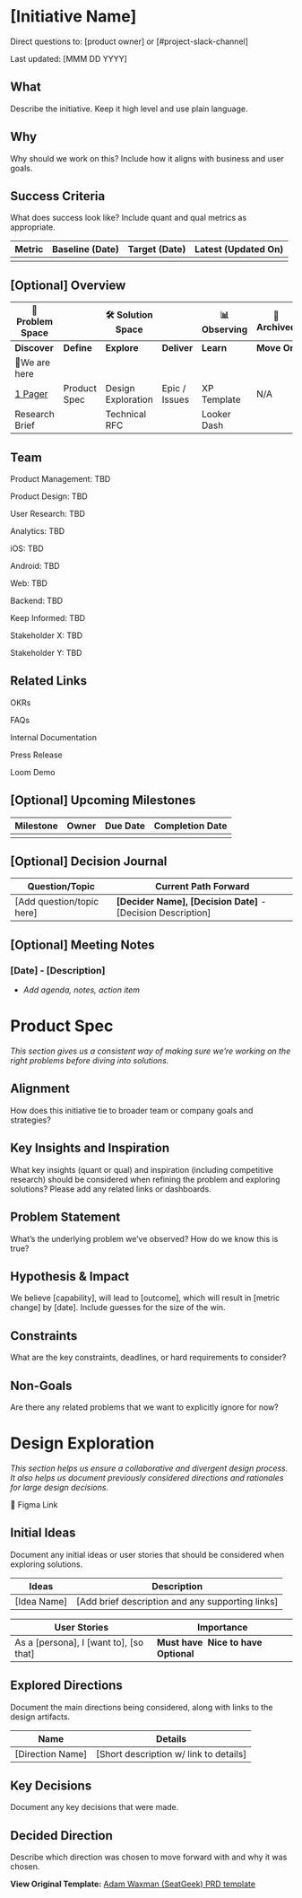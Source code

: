 # **[Initiative Name]**

Direct questions to: [product owner] or [#project-slack-channel]

Last updated: [MMM DD YYYY]

## **What**

Describe the initiative. Keep it high level and use plain language.

## **Why**

Why should we work on this? Include how it aligns with business and user goals.

## **Success Criteria**

What does success look like? Include quant and qual metrics as appropriate.

| **Metric** | **Baseline (Date)** | **Target (Date)** | **Latest (Updated On)** |
| --- | --- | --- | --- |
|  |  |  |  |

## **[Optional] Overview**

| **🌱 Problem Space** |  | **🛠 Solution Space** |  | 📊 **Observing** | 📂 **Archived** |
| --- | --- | --- | --- | --- | --- |
| **Discover** | **Define** | **Explore** | **Deliver** | **Learn** | **Move On** |
| 📍We are here |  |  |  |  |  |
| [1 Pager](https://docs.google.com/document/d/1G6Uodj-7p3YbqNa1MgzCI-A0OT7TOLLgWJJShqPGgv8/edit#bookmark=kix.f76n1qhnwqb5) | Product Spec | Design Exploration | Epic / Issues | XP Template | N/A |
| Research Brief |  | Technical RFC |  | Looker Dash |  |

## **Team**

Product Management: TBD

Product Design: TBD

User Research: TBD

Analytics: TBD

iOS: TBD

Android: TBD

Web: TBD

Backend: TBD

Keep Informed: TBD

Stakeholder X: TBD

Stakeholder Y: TBD

## **Related Links**

OKRs

FAQs

Internal Documentation

Press Release

Loom Demo

## **[Optional] Upcoming Milestones**

| Milestone | Owner | Due Date | Completion Date |
| --- | --- | --- | --- |
|  |  |  |  |

## **[Optional] Decision Journal**

| **Question/Topic** | **Current Path Forward** |
| --- | --- |
| [Add question/topic here] | **[Decider Name], [Decision Date]** - [Decision Description] |

## **[Optional] Meeting Notes**

### [Date] - [Description]

- *Add agenda, notes, action item*

# **Product Spec**

*This section gives us a consistent way of making sure we’re working on the right problems before diving into solutions.*

## **Alignment**

How does this initiative tie to broader team or company goals and strategies?

## **Key Insights and Inspiration**

What key insights (quant or qual) and inspiration (including competitive research) should be considered when refining the problem and exploring solutions? Please add any related links or dashboards.

## **Problem Statement**

What’s the underlying problem we’ve observed? How do we know this is true?

## **Hypothesis & Impact**

We believe [capability], will lead to [outcome], which will result in [metric change] by [date]. Include guesses for the size of the win.

## **Constraints**

What are the key constraints, deadlines, or hard requirements to consider?

## **Non-Goals**

Are there any related problems that we want to explicitly ignore for now?

# **Design Exploration**

*This section helps us ensure a collaborative and divergent design process. It also helps us document previously considered directions and rationales for large design decisions.*

🔗 Figma Link

## **Initial Ideas**

Document any initial ideas or user stories that should be considered when exploring solutions.

| **Ideas** | **Description** |
| --- | --- |
| [Idea Name] | [Add brief description and any supporting links] |

| **User Stories** | **Importance** |
| --- | --- |
| As a [persona], I [want to], [so that] | **Must have  Nice to have  Optional** |

## **Explored Directions**

Document the main directions being considered, along with links to the design artifacts.

| **Name** | **Details** |
| --- | --- |
| [Direction Name] | [Short description w/ link to details] |

## **Key Decisions**

Document any key decisions that were made.

## **Decided Direction**

Describe which direction was chosen to move forward with and why it was chosen.

**View Original Template:** [Adam Waxman (SeatGeek) PRD template](https://docs.google.com/document/d/1xc9TZX-7NMfOykzFKR0o0jzTUygoAFzWadxDVR7sNvs/edit?usp=sharing)